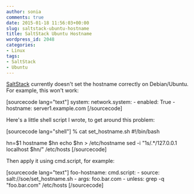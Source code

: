 ```yaml
---
author: sonia
comments: true
date: 2015-01-18 11:56:03+00:00
slug: saltstack-ubuntu-hostname
title: SaltStack Ubuntu Hostname
wordpress_id: 2048
categories:
- Linux
tags:
- SaltStack
- Ubuntu
---
```


[SaltStack](http://docs.saltstack.com/en/latest/ref/states/all/salt.states.network.html) currently doesn't set the hostname correctly on Debian/Ubuntu. For example, this won't work:

[sourcecode lang="text"]
system:
    network.system:
      - enabled: True
      - hostname: server1.example.com
[/sourcecode]

Here's a little shell script I wrote, to get around this problem:

[sourcecode lang="shell"]
% cat set_hostname.sh 
#!/bin/bash

hn=$1
hostname $hn
echo $hn > /etc/hostname
sed -i "1s/.*/127.0.0.1 localhost $hn/" /etc/hosts
[/sourcecode]

Then apply it using cmd.script, for example:

[sourcecode lang="text"]
foo-hostname:
  cmd.script:
    - source: salt://soe/set_hostname.sh
    - args: foo.bar.com
    - unless: grep -q "foo.bar.com" /etc/hosts
[/sourcecode]


